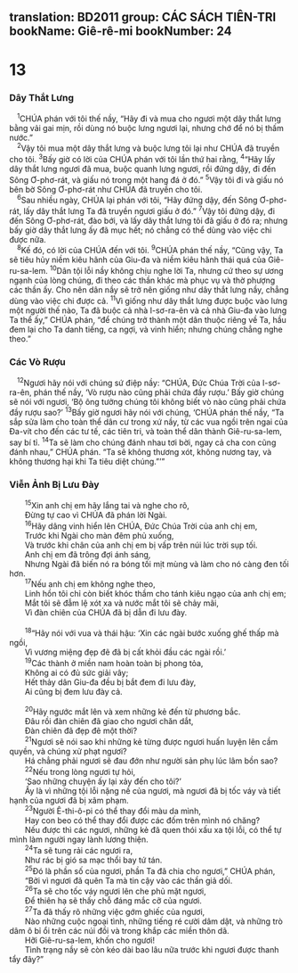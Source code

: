 translation: BD2011
group: CÁC SÁCH TIÊN-TRI
bookName: Giê-rê-mi 
bookNumber: 24
-------

<div class="title"><h1>13</h1><h3>Dây Thắt Lưng</h3></div>
<span class="verse gie_13_1"> <sup>1</sup>CHÚA phán với tôi thế nầy, “Hãy đi và mua cho ngươi một dây thắt lưng bằng vải gai mịn, rồi dùng nó buộc lưng ngươi lại, nhưng chớ để nó bị thấm nước.” <br/></span>
<span class="verse gie_13_2"> <sup>2</sup>Vậy tôi mua một dây thắt lưng và buộc lưng tôi lại như CHÚA đã truyền cho tôi. </span>
<span class="verse gie_13_3"><sup>3</sup>Bấy giờ có lời của CHÚA phán với tôi lần thứ hai rằng, </span>
<span class="verse gie_13_4"><sup>4</sup>“Hãy lấy dây thắt lưng ngươi đã mua, buộc quanh lưng ngươi, rồi đứng dậy, đi đến Sông Ơ-phơ-rát, và giấu nó trong một hang đá ở đó.” </span>
<span class="verse gie_13_5"><sup>5</sup>Vậy tôi đi và giấu nó bên bờ Sông Ơ-phơ-rát như CHÚA đã truyền cho tôi. <br/></span>
<span class="verse gie_13_6"> <sup>6</sup>Sau nhiều ngày, CHÚA lại phán với tôi, “Hãy đứng dậy, đến Sông Ơ-phơ-rát, lấy dây thắt lưng Ta đã truyền ngươi giấu ở đó.” </span>
<span class="verse gie_13_7"><sup>7</sup>Vậy tôi đứng dậy, đi đến Sông Ơ-phơ-rát, đào bới, và lấy dây thắt lưng tôi đã giấu ở đó ra; nhưng bấy giờ dây thắt lưng ấy đã mục hết; nó chẳng có thể dùng vào việc chi được nữa. <br/></span>
<span class="verse gie_13_8"> <sup>8</sup>Kế đó, có lời của CHÚA đến với tôi. </span>
<span class="verse gie_13_9"><sup>9</sup>CHÚA phán thế nầy, “Cũng vậy, Ta sẽ tiêu hủy niềm kiêu hãnh của Giu-đa và niềm kiêu hãnh thái quá của Giê-ru-sa-lem. </span>
<span class="verse gie_13_10"><sup>10</sup>Dân tội lỗi nầy không chịu nghe lời Ta, nhưng cứ theo sự ương ngạnh của lòng chúng, đi theo các thần khác mà phục vụ và thờ phượng các thần ấy. Cho nên dân nầy sẽ trở nên giống như dây thắt lưng nầy, chẳng dùng vào việc chi được cả. </span>
<span class="verse gie_13_11"><sup>11</sup>Vì giống như dây thắt lưng được buộc vào lưng một người thế nào, Ta đã buộc cả nhà I-sơ-ra-ên và cả nhà Giu-đa vào lưng Ta thể ấy,” CHÚA phán, “để chúng trở thành một dân thuộc riêng về Ta, hầu đem lại cho Ta danh tiếng, ca ngợi, và vinh hiển; nhưng chúng chẳng nghe theo.”<br/></span>
<div class="title"><h3>Các Vò Rượu</h3></div>
<span class="verse gie_13_12"> <sup>12</sup>Ngươi hãy nói với chúng sứ điệp nầy: “CHÚA, Ðức Chúa Trời của I-sơ-ra-ên, phán thế nầy, ‘Vò rượu nào cũng phải chứa đầy rượu.’ Bấy giờ chúng sẽ nói với ngươi, ‘Bộ ông tưởng chúng tôi không biết vò nào cũng phải chứa đầy rượu sao?’ </span>
<span class="verse gie_13_13"><sup>13</sup>Bấy giờ ngươi hãy nói với chúng, ‘CHÚA phán thế nầy, “Ta sắp sửa làm cho toàn thể dân cư trong xứ nầy, từ các vua ngồi trên ngai của Ða-vít cho đến các tư tế, các tiên tri, và toàn thể dân thành Giê-ru-sa-lem, say bí tỉ. </span>
<span class="verse gie_13_14"><sup>14</sup>Ta sẽ làm cho chúng đánh nhau tơi bời, ngay cả cha con cũng đánh nhau,” CHÚA phán. “Ta sẽ không thương xót, không nương tay, và không thương hại khi Ta tiêu diệt chúng.”’”<br/></span>
<div class="title"><h3>Viễn Ảnh Bị Lưu Ðày</h3></div>
<span class="verse gie_13_15">  <sup>15</sup>Xin anh chị em hãy lắng tai và nghe cho rõ,<br/>  Ðừng tự cao vì CHÚA đã phán lời Ngài.<br/></span>
<span class="verse gie_13_16">  <sup>16</sup>Hãy dâng vinh hiển lên CHÚA, Ðức Chúa Trời của anh chị em,<br/>  Trước khi Ngài cho màn đêm phủ xuống,<br/>  Và trước khi chân của anh chị em bị vấp trên núi lúc trời sụp tối.<br/>  Anh chị em đã trông đợi ánh sáng,<br/>  Nhưng Ngài đã biến nó ra bóng tối mịt mùng và làm cho nó càng đen tối hơn.<br/></span>
<span class="verse gie_13_17">  <sup>17</sup>Nếu anh chị em không nghe theo,<br/>  Linh hồn tôi chỉ còn biết khóc thầm cho tánh kiêu ngạo của anh chị em;<br/>  Mắt tôi sẽ đẫm lệ xót xa và nước mắt tôi sẽ chảy mãi,<br/>  Vì đàn chiên của CHÚA đã bị dẫn đi lưu đày.<br/><br/></span>
<span class="verse gie_13_18">  <sup>18</sup>“Hãy nói với vua và thái hậu: ‘Xin các ngài bước xuống ghế thấp mà ngồi,<br/>  Vì vương miệng đẹp đẽ đã bị cất khỏi đầu các ngài rồi.’<br/></span>
<span class="verse gie_13_19">  <sup>19</sup>Các thành ở miền nam hoàn toàn bị phong tỏa,<br/>  Không ai có đủ sức giải vây;<br/>  Hết thảy dân Giu-đa đều bị bắt đem đi lưu đày,<br/>  Ai cũng bị đem lưu đày cả.<br/><br/></span>
<span class="verse gie_13_20">  <sup>20</sup>Hãy ngước mắt lên và xem những kẻ đến từ phương bắc.<br/>  Ðâu rồi đàn chiên đã giao cho ngươi chăn dắt,<br/>  Ðàn chiên đã đẹp đẽ một thời?<br/></span>
<span class="verse gie_13_21">  <sup>21</sup>Ngươi sẽ nói sao khi những kẻ từng được ngươi huấn luyện lên cầm quyền, và chúng xử phạt ngươi?<br/>  Há chẳng phải ngươi sẽ đau đớn như người sản phụ lúc lâm bồn sao?<br/></span>
<span class="verse gie_13_22">  <sup>22</sup>Nếu trong lòng ngươi tự hỏi,<br/>  ‘Sao những chuyện ấy lại xảy đến cho tôi?’<br/>  Ấy là vì những tội lỗi nặng nề của ngươi, mà ngươi đã bị tốc váy và tiết hạnh của ngươi đã bị xâm phạm.<br/></span>
<span class="verse gie_13_23">  <sup>23</sup>Người Ê-thi-ô-pi có thể thay đổi màu da mình,<br/>  Hay con beo có thể thay đổi được các đốm trên mình nó chăng?<br/>  Nếu được thì các ngươi, những kẻ đã quen thói xấu xa tội lỗi, có thể tự mình làm người ngay lành lương thiện.<br/></span>
<span class="verse gie_13_24">  <sup>24</sup>Ta sẽ tung rải các ngươi ra,<br/>  Như rác bị gió sa mạc thổi bay tứ tán.<br/></span>
<span class="verse gie_13_25">  <sup>25</sup>Ðó là phần số của ngươi, phần Ta đã chia cho ngươi,” CHÚA phán,<br/>  “Bởi vì ngươi đã quên Ta mà tin cậy vào các thần giả dối.<br/></span>
<span class="verse gie_13_26">  <sup>26</sup>Ta sẽ cho tốc váy ngươi lên che phủ mặt ngươi,<br/>  Ðể thiên hạ sẽ thấy chỗ đáng mắc cỡ của ngươi.<br/></span>
<span class="verse gie_13_27">  <sup>27</sup>Ta đã thấy rõ những việc gớm ghiếc của ngươi,<br/>  Nào những cuộc ngoại tình, những tiếng ré cười dâm dật, và những trò dâm ô bỉ ổi trên các núi đồi và trong khắp các miền thôn dã.<br/>  Hỡi Giê-ru-sa-lem, khốn cho ngươi!<br/>  Tình trạng nầy sẽ còn kéo dài bao lâu nữa trước khi ngươi được thanh tẩy đây?” <br/></span>

